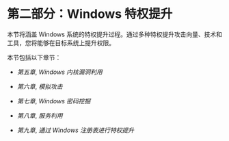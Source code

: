 # 第二部分：Windows 特权提升

本节将涵盖 Windows 系统的特权提升过程。通过多种特权提升攻击向量、技术和工具，您将能够在目标系统上提升权限。

本节包括以下章节：

+   *第五章*, *Windows 内核漏洞利用*

+   *第六章*, *模拟攻击*

+   *第七章*, *Windows 密码挖掘*

+   *第八章*, *服务利用*

+   *第九章*, *通过 Windows 注册表进行特权提升*
